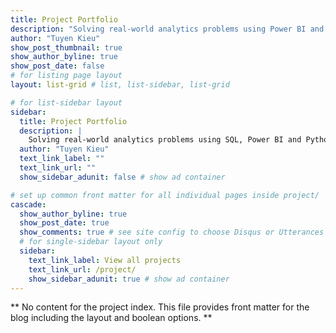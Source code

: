 ```yaml
---
title: Project Portfolio
description: "Solving real-world analytics problems using Power BI and Python."
author: "Tuyen Kieu"
show_post_thumbnail: true
show_author_byline: true
show_post_date: false
# for listing page layout
layout: list-grid # list, list-sidebar, list-grid

# for list-sidebar layout
sidebar:
  title: Project Portfolio
  description: |
    Solving real-world analytics problems using SQL, Power BI and Python.
  author: "Tuyen Kieu"
  text_link_label: ""
  text_link_url: ""
  show_sidebar_adunit: false # show ad container

# set up common front matter for all individual pages inside project/
cascade:
  show_author_byline: true
  show_post_date: true
  show_comments: true # see site config to choose Disqus or Utterances
  # for single-sidebar layout only
  sidebar:
    text_link_label: View all projects
    text_link_url: /project/
    show_sidebar_adunit: true # show ad container
---
```


** No content for the project index. This file provides front matter for the blog including the layout and boolean options. **
